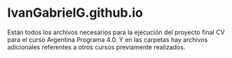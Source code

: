 # IvanGabrielG.github.io
Están todos los archivos necesarios para la ejecución del proyecto final CV para el curso Argentina Programa 4.0. 
Y en las carpetas hay archivos adicionales referentes a otros cursos previamente realizados.
